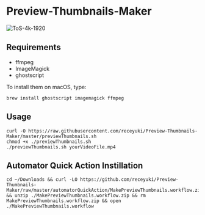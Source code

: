 # Preview-Thumbnails-Maker

![ToS-4k-1920](https://user-images.githubusercontent.com/28808141/116063097-e6740d00-a6c7-11eb-936c-392a7183b58a.jpg)

## Requirements
- ffmpeg
- ImageMagick
- ghostscript

To install them on macOS, type:
```
brew install ghostscript imagemagick ffmpeg
```
## Usage

```
curl -O https://raw.githubusercontent.com/receyuki/Preview-Thumbnails-Maker/master/previewThumbnails.sh
chmod +x ./previewThumbnails.sh
./previewThumbnails.sh yourVideoFile.mp4
```
## Automator Quick Action Instillation
```
cd ~/Downloads && curl -LO https://github.com/receyuki/Preview-Thumbnails-Maker/raw/master/automatorQuickAction/MakePreviewThumbnails.workflow.zip && unzip ./MakePreviewThumbnails.workflow.zip && rm MakePreviewThumbnails.workflow.zip && open ./MakePreviewThumbnails.workflow
```
